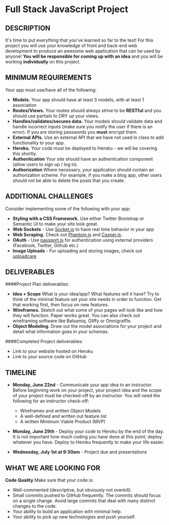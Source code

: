 # Full Stack JavaScript Project

## DESCRIPTION

It's time to put everything that you've learned so far to the test! For this project you will use your knowledge of front and back-end web development to produce an awesome web application that can be used by anyone! **You will be responsible for coming up with an idea** and you will be working **individually** on this project.

## MINIMUM REQUIREMENTS
Your app must use/have all of the following:

* **Models.** Your app should have at least 3 models, with at least 1 association
* **Routes/Views.** Your routes should always strive to be **RESTful** and you should use partials to DRY up your views.
* **Handles/validates/secures data.** Your models should validate data and handle incorrect inputs (make sure you notify the user if there is an error). If you are storing passwords you **must** encrypt them.
* **External APIs.** Use an external API that we have not used in class to add functionality to your app.
* **Heroku.** Your code must be deployed to Heroku - we will be covering this shortly.
* **Authentication** Your site should have an authentication component (allow users to sign up / log in). 
* **Authorization** Where necessary, your application should contain an authorization scheme.  For example, if you make a blog app, other users should not be able to delete the posts that you create.

## ADDITIONAL CHALLENGES
Consider implementing some of the following with your app:

* **Styling with a CSS Framework.** Use either Twitter Bootstrap or Semantic UI to make your site look great.
* **Web Sockets** - Use [Socket.io](http://socket.io/) to have real time behavior in your app
* **Web Scraping.** Check out [Phantom.js](http://casperjs.org/) and [Casper.js](http://casperjs.org/).
* **OAuth** - Use [passport.js](http://passportjs.org/) for authentication using external providers (Facebook, Twitter, Github etc.)
* **Image Uploads** - For uploading and storing images, check out [uploadcare](https://uploadcare.com/)

## DELIVERABLES

####Project Plan deliverables:

* **Idea + Scope** What is your idea/app? What features will it have? Try to think of the minimal feature set your site needs in order to function. Get that working first, then focus on new features. 
* **Wireframes.** Sketch out what some of your pages will look like and how they will function. Paper works great. You can also check out wireframing software like Balsamiq, Gliffy or Omnigraffle.
* **Object Modeling.** Draw out the model associations for your project and detail what information goes in your schemas.

####Completed Project deliverables:

* Link to your website hosted on Heroku
* Link to your source code on GitHub

## TIMELINE

* __Monday, June 22nd__ - Communicate your app idea to an instructor. Before beginning work on your project, your project idea and the scope of your project must be checked-off by an instructor.  You will need the following for an instructor check-off:
    - Wireframes and written Object Models 
    - A well-defined and written out feature list 
    - A written Minimum Viable Product (MVP) 
    
* __Monday, June 29th__ - Deploy your code to Heroku by the end of the day.  It is not important how much coding you have done at this point; deploy whatever you have.  Deploy to Heroku frequently to make your life easier.
* __Wednesday, July 1st at 9:30am__ - Project due and presentations 

## WHAT WE ARE LOOKING FOR
__Code Quality__ Make sure that your code is:

* Well-commented (descriptive, but obviously not overkill).
* Small commits pushed to GitHub frequently.  The commits should focus on a single change. Avoid large commits that deal with many distinct changes to the code. 
* Your ability to build an application with minimal help.
* Your ability to pick up new technologies and push yourself.
